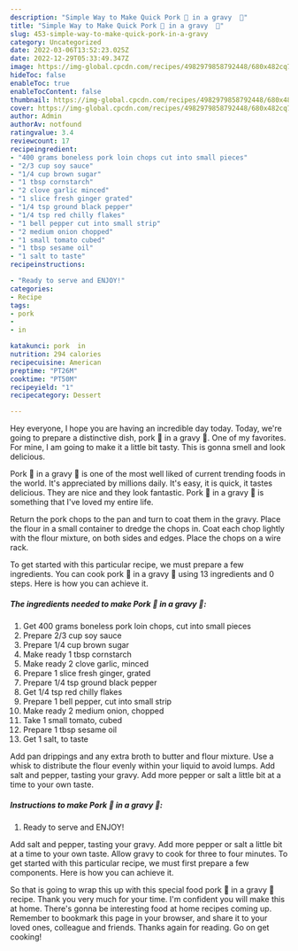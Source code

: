 ```yaml
---
description: "Simple Way to Make Quick Pork 🐷 in a gravy  🍛"
title: "Simple Way to Make Quick Pork 🐷 in a gravy  🍛"
slug: 453-simple-way-to-make-quick-pork-in-a-gravy
category: Uncategorized
date: 2022-03-06T13:52:23.025Z
date: 2022-12-29T05:33:49.347Z
image: https://img-global.cpcdn.com/recipes/4982979858792448/680x482cq70/pork-in-a-gravy-recipe-main-photo.jpg
hideToc: false
enableToc: true
enableTocContent: false
thumbnail: https://img-global.cpcdn.com/recipes/4982979858792448/680x482cq70/pork-in-a-gravy-recipe-main-photo.jpg
cover: https://img-global.cpcdn.com/recipes/4982979858792448/680x482cq70/pork-in-a-gravy-recipe-main-photo.jpg
author: Admin
authorAv: notfound
ratingvalue: 3.4
reviewcount: 17
recipeingredient:
- "400 grams boneless pork loin chops cut into small pieces"
- "2/3 cup soy sauce"
- "1/4 cup brown sugar"
- "1 tbsp cornstarch"
- "2 clove garlic minced"
- "1 slice fresh ginger grated"
- "1/4 tsp ground black pepper"
- "1/4 tsp red chilly flakes"
- "1 bell pepper cut into small strip"
- "2 medium onion chopped"
- "1 small tomato cubed"
- "1 tbsp sesame oil"
- "1 salt to taste"
recipeinstructions:

- "Ready to serve and ENJOY!"
categories:
- Recipe
tags:
- pork
- 
- in

katakunci: pork  in 
nutrition: 294 calories
recipecuisine: American
preptime: "PT26M"
cooktime: "PT50M"
recipeyield: "1"
recipecategory: Dessert

---
```



Hey everyone, I hope you are having an incredible day today. Today, we're going to prepare a distinctive dish, pork 🐷 in a gravy  🍛. One of my favorites. For mine, I am going to make it a little bit tasty. This is gonna smell and look delicious.

Pork 🐷 in a gravy  🍛 is one of the most well liked of current trending foods in the world. It's appreciated by millions daily. It's easy, it is quick, it tastes delicious. They are nice and they look fantastic. Pork 🐷 in a gravy  🍛 is something that I've loved my entire life.

Return the pork chops to the pan and turn to coat them in the gravy. Place the flour in a small container to dredge the chops in. Coat each chop lightly with the flour mixture, on both sides and edges. Place the chops on a wire rack.


To get started with this particular recipe, we must prepare a few ingredients. You can cook pork 🐷 in a gravy  🍛 using 13 ingredients and 0 steps. Here is how you can achieve it.

<!--inarticleads1-->

##### The ingredients needed to make Pork 🐷 in a gravy  🍛:

1. Get 400 grams boneless pork loin chops, cut into small pieces
1. Prepare 2/3 cup soy sauce
1. Prepare 1/4 cup brown sugar
1. Make ready 1 tbsp cornstarch
1. Make ready 2 clove garlic, minced
1. Prepare 1 slice fresh ginger, grated
1. Prepare 1/4 tsp ground black pepper
1. Get 1/4 tsp red chilly flakes
1. Prepare 1 bell pepper, cut into small strip
1. Make ready 2 medium onion, chopped
1. Take 1 small tomato, cubed
1. Prepare 1 tbsp sesame oil
1. Get 1 salt, to taste


Add pan drippings and any extra broth to butter and flour mixture. Use a whisk to distribute the flour evenly within your liquid to avoid lumps. Add salt and pepper, tasting your gravy. Add more pepper or salt a little bit at a time to your own taste. 

<!--inarticleads2-->

##### Instructions to make Pork 🐷 in a gravy  🍛:


1. Ready to serve and ENJOY!

Add salt and pepper, tasting your gravy. Add more pepper or salt a little bit at a time to your own taste. Allow gravy to cook for three to four minutes. To get started with this particular recipe, we must first prepare a few components. Here is how you can achieve it. 

So that is going to wrap this up with this special food pork 🐷 in a gravy  🍛 recipe. Thank you very much for your time. I'm confident you will make this at home. There's gonna be interesting food at home recipes coming up. Remember to bookmark this page in your browser, and share it to your loved ones, colleague and friends. Thanks again for reading. Go on get cooking!
